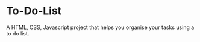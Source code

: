 # To-Do-List
A HTML, CSS, Javascript project that helps you organise your tasks using a to do list.
